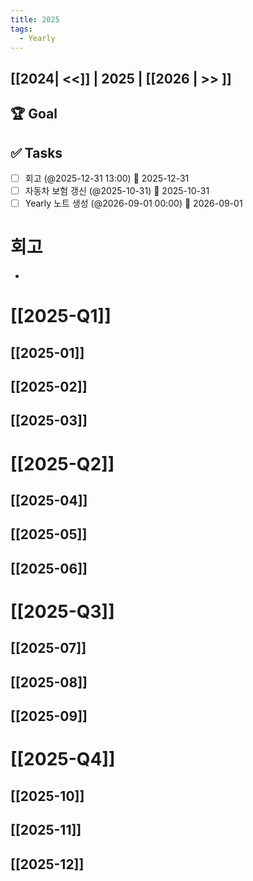 ```yaml
---
title: 2025
tags:
  - Yearly
---
```


## [[2024| <<]] | 2025 | [[2026 | >> ]]

## 🏆 Goal

## ✅ Tasks
- [ ] 회고 (@2025-12-31 13:00) 📅 2025-12-31
- [ ] 자동차 보험 갱신 (@2025-10-31) 📅 2025-10-31
- [ ] Yearly 노트 생성 (@2026-09-01 00:00) 📅 2026-09-01
# 회고
- 
# [[2025-Q1]]
## [[2025-01]]
## [[2025-02]]
## [[2025-03]]
# [[2025-Q2]]
## [[2025-04]]
## [[2025-05]]
## [[2025-06]]
# [[2025-Q3]]
## [[2025-07]]
## [[2025-08]]
## [[2025-09]]
# [[2025-Q4]]

## [[2025-10]]
## [[2025-11]]
## [[2025-12]]
